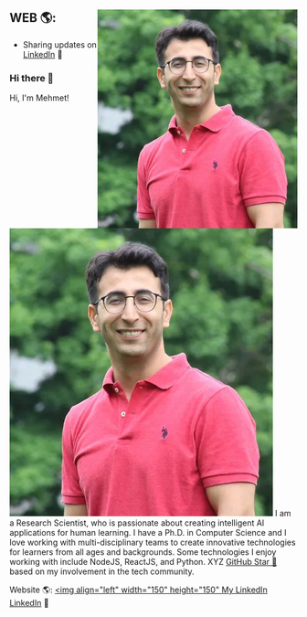 ## WEB 🌎: <a href="https://github.com/mckolu/mckolu/blob/main/profile_pic.jpg"><img align="right" width="350" height="auto" src="https://github.com/mckolu/mckolu/blob/main/profile_pic.jpg"></a>
<!-- - Learning in public on <a href="https://www.twitch.tv/blacktechdiva">Twitch</a> or <a href="https://www.monica.dev">monica.dev</a> 📹 ✍🏾
- Tinkering with interactions on <a href="https://codepen.io/m0nica"> Codepen</a> 🏓 -->
- Sharing updates on <a href="https://www.linkedin.com/in/mehmet-celepkolu/">LinkedIn</a> 💼






### Hi there 👋

<!-- mckolu/mckolu** is a ✨ _special_ ✨ repository because its `README.md` (this file) appears on your GitHub profile. -->

Hi, I'm Mehmet!

<img src="https://github.com/mckolu/mckolu/blob/main/profile_pic.jpg">
I am a Research Scientist, who is passionate about creating intelligent AI applications for human learning.
I have a Ph.D. in Computer Science and I love working with multi-disciplinary teams to create innovative technologies for learners from all ages and backgrounds. Some technologies I enjoy working with include NodeJS, ReactJS, and Python. XYZ <a href="https://stars.github.com/">GitHub Star 🌟</a> based on my involvement in the tech community.  


Website 🌎: <a href="https://mckolu.github.io/"><img align="left" width="150" height="150" 
My LinkedIn <a href="https://www.linkedin.com/in/mehmet-celepkolu/">LinkedIn</a> 💼
